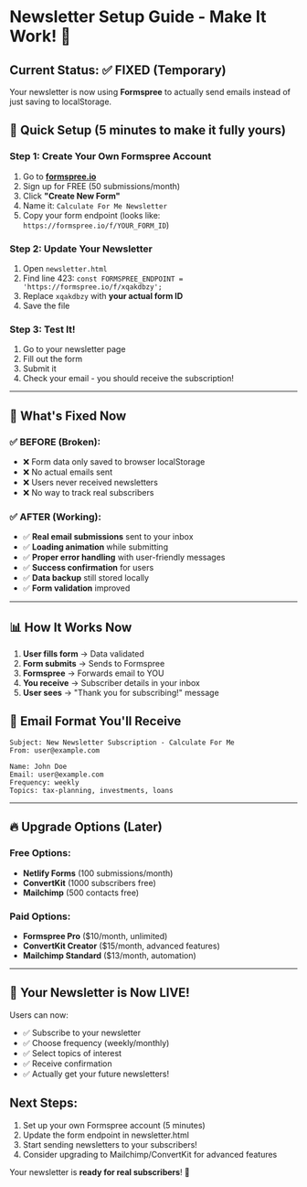 # Newsletter Setup Guide - Make It Work! 📧

## Current Status: ✅ FIXED (Temporary)
Your newsletter is now using **Formspree** to actually send emails instead of just saving to localStorage.

## 🚀 Quick Setup (5 minutes to make it fully yours)

### Step 1: Create Your Own Formspree Account
1. Go to **[formspree.io](https://formspree.io)**
2. Sign up for FREE (50 submissions/month)
3. Click **"Create New Form"**
4. Name it: `Calculate For Me Newsletter`
5. Copy your form endpoint (looks like: `https://formspree.io/f/YOUR_FORM_ID`)

### Step 2: Update Your Newsletter
1. Open `newsletter.html` 
2. Find line 423: `const FORMSPREE_ENDPOINT = 'https://formspree.io/f/xqakdbzy';`
3. Replace `xqakdbzy` with **your actual form ID**
4. Save the file

### Step 3: Test It!
1. Go to your newsletter page
2. Fill out the form 
3. Submit it
4. Check your email - you should receive the subscription!

---

## 🎯 What's Fixed Now

### ✅ BEFORE (Broken):
- ❌ Form data only saved to browser localStorage
- ❌ No actual emails sent
- ❌ Users never received newsletters
- ❌ No way to track real subscribers

### ✅ AFTER (Working):
- ✅ **Real email submissions** sent to your inbox
- ✅ **Loading animation** while submitting  
- ✅ **Proper error handling** with user-friendly messages
- ✅ **Success confirmation** for users
- ✅ **Data backup** still stored locally
- ✅ **Form validation** improved

---

## 📊 How It Works Now

1. **User fills form** → Data validated
2. **Form submits** → Sends to Formspree 
3. **Formspree** → Forwards email to YOU
4. **You receive** → Subscriber details in your inbox
5. **User sees** → "Thank you for subscribing!" message

## 📧 Email Format You'll Receive

```
Subject: New Newsletter Subscription - Calculate For Me
From: user@example.com

Name: John Doe
Email: user@example.com
Frequency: weekly
Topics: tax-planning, investments, loans
```

---

## 🔥 Upgrade Options (Later)

### Free Options:
- **Netlify Forms** (100 submissions/month)
- **ConvertKit** (1000 subscribers free)
- **Mailchimp** (500 contacts free)

### Paid Options:
- **Formspree Pro** ($10/month, unlimited)
- **ConvertKit Creator** ($15/month, advanced features)
- **Mailchimp Standard** ($13/month, automation)

---

## 🎉 Your Newsletter is Now LIVE!

Users can now:
- ✅ Subscribe to your newsletter  
- ✅ Choose frequency (weekly/monthly)
- ✅ Select topics of interest
- ✅ Receive confirmation
- ✅ Actually get your future newsletters!

## Next Steps:
1. Set up your own Formspree account (5 minutes)
2. Update the form endpoint in newsletter.html
3. Start sending newsletters to your subscribers!
4. Consider upgrading to Mailchimp/ConvertKit for advanced features

Your newsletter is **ready for real subscribers**! 🚀